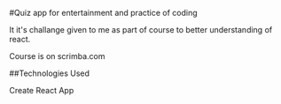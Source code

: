 #Quiz app for entertainment and practice of coding

It it's challange given to me as part of course to better understanding of react.

Course is on scrimba.com

##Technologies Used

Create React App
